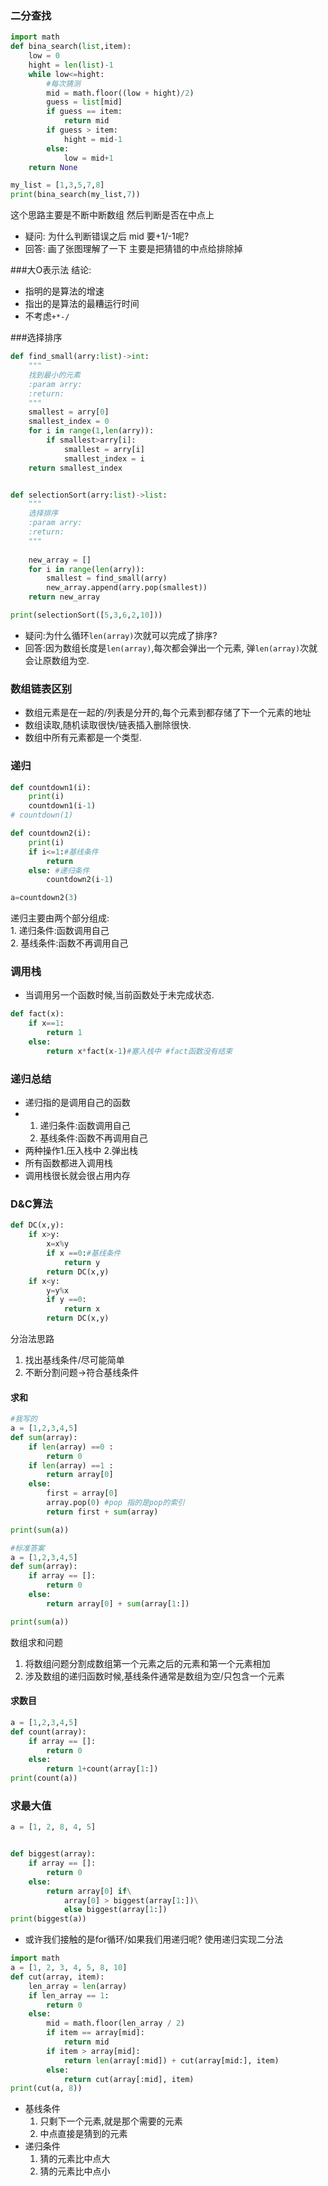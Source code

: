 ### 二分查找
```python
import math
def bina_search(list,item):
    low = 0
    hight = len(list)-1
    while low<=hight:
        #每次猜测
        mid = math.floor((low + hight)/2)
        guess = list[mid]
        if guess == item:
            return mid
        if guess > item:
            hight = mid-1
        else:
            low = mid+1
    return None

my_list = [1,3,5,7,8]
print(bina_search(my_list,7))
```
这个思路主要是不断中断数组
然后判断是否在中点上  
* 疑问: 为什么判断错误之后 mid 要+1/-1呢?
* 回答: 画了张图理解了一下 主要是把猜错的中点给排除掉

###大O表示法
结论:
* 指明的是算法的增速
* 指出的是算法的最糟运行时间
* 不考虑`+*-/`

###选择排序

```python
def find_small(arry:list)->int:
    """
    找到最小的元素
    :param arry: 
    :return: 
    """
    smallest = arry[0]
    smallest_index = 0
    for i in range(1,len(arry)):
        if smallest>arry[i]:
            smallest = arry[i]
            smallest_index = i
    return smallest_index


def selectionSort(arry:list)->list:
    """
    选择排序
    :param arry: 
    :return: 
    """
    
    new_array = []
    for i in range(len(arry)):
        smallest = find_small(arry)
        new_array.append(arry.pop(smallest))
    return new_array

print(selectionSort([5,3,6,2,10]))
```
* 疑问:为什么循环`len(array)`次就可以完成了排序?
* 回答:因为数组长度是`len(array)`,每次都会弹出一个元素,
弹`len(array)`次就会让原数组为空.

### 数组链表区别 

* 数组元素是在一起的/列表是分开的,每个元素到都存储了下一个元素的地址  
* 数组读取,随机读取很快/链表插入删除很快.
* 数组中所有元素都是一个类型.

### 递归 
```python
def countdown1(i):
    print(i)
    countdown1(i-1)
# countdown(1)

def countdown2(i):
    print(i)
    if i<=1:#基线条件
        return
    else: #递归条件
        countdown2(i-1)

a=countdown2(3)
```
递归主要由两个部分组成:   
    1. 递归条件:函数调用自己   
    2. 基线条件:函数不再调用自己  
### 调用栈
* 当调用另一个函数时候,当前函数处于未完成状态.
```python
def fact(x):
    if x==1:
        return 1
    else:
        return x*fact(x-1)#塞入栈中 #fact函数没有结束
```

### 递归总结
* 递归指的是调用自己的函数
*   1. 递归条件:函数调用自己   
    2. 基线条件:函数不再调用自己
* 两种操作1.压入栈中 2.弹出栈
* 所有函数都进入调用栈  
* 调用栈很长就会很占用内存

### D&C算法 
```python
def DC(x,y):
    if x>y:
        x=x%y
        if x ==0:#基线条件
            return y
        return DC(x,y)
    if x<y:
        y=y%x
        if y ==0:
            return x
        return DC(x,y)
```
分治法思路
1. 找出基线条件/尽可能简单 
2. 不断分割问题->符合基线条件
#### 求和
```python
#我写的
a = [1,2,3,4,5]
def sum(array):
    if len(array) ==0 :
        return 0
    if len(array) ==1 :
        return array[0]
    else:
        first = array[0]
        array.pop(0) #pop 指的是pop的索引
        return first + sum(array)

print(sum(a))
```

```python
#标准答案
a = [1,2,3,4,5]
def sum(array):
    if array == []:
        return 0
    else:
        return array[0] + sum(array[1:])

print(sum(a))
```

数组求和问题
1. 将数组问题分割成数组第一个元素之后的元素和第一个元素相加  
2. 涉及数组的递归函数时候,基线条件通常是数组为空/只包含一个元素

#### 求数目

```python
a = [1,2,3,4,5]
def count(array):
    if array == []:
        return 0
    else:
        return 1+count(array[1:])
print(count(a))
```

### 求最大值 

```python
a = [1, 2, 8, 4, 5]


def biggest(array):
    if array == []:
        return 0
    else:
        return array[0] if\
            array[0] > biggest(array[1:])\
            else biggest(array[1:])
print(biggest(a))
```

* 或许我们接触的是for循环/如果我们用递归呢?
使用递归实现二分法
```python
import math
a = [1, 2, 3, 4, 5, 8, 10]
def cut(array, item):
    len_array = len(array)
    if len_array == 1:
        return 0
    else:
        mid = math.floor(len_array / 2)
        if item == array[mid]:
            return mid
        if item > array[mid]:
            return len(array[:mid]) + cut(array[mid:], item)
        else:
            return cut(array[:mid], item)
print(cut(a, 8))
```
* 基线条件
    1. 只剩下一个元素,就是那个需要的元素
    2. 中点直接是猜到的元素
* 递归条件
    1. 猜的元素比中点大
    2. 猜的元素比中点小